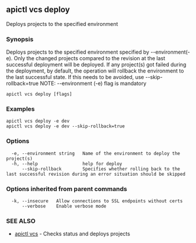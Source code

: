 ## apictl vcs deploy

Deploys projects to the specified environment

### Synopsis

Deploys projects to the specified environment specified by --environment(-e). 
Only the changed projects compared to the revision at the last successful deployment will be deployed. 
If any project(s) got failed during the deployment, by default, the operation will rollback the environment to the last successful state. 
If this needs to be avoided, use --skip-rollback=true
NOTE: --environment (-e) flag is mandatory

```
apictl vcs deploy [flags]
```

### Examples

```
apictl vcs deploy -e dev
apictl vcs deploy -e dev --skip-rollback=true
```

### Options

```
  -e, --environment string   Name of the environment to deploy the project(s)
  -h, --help                 help for deploy
      --skip-rollback        Specifies whether rolling back to the last successful revision during an error situation should be skipped
```

### Options inherited from parent commands

```
  -k, --insecure   Allow connections to SSL endpoints without certs
      --verbose    Enable verbose mode
```

### SEE ALSO

* [apictl vcs](apictl_vcs.md)	 - Checks status and deploys projects

